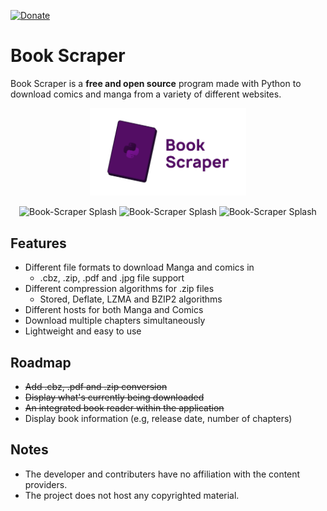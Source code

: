 [![Donate](https://img.shields.io/badge/Donate-PayPal-blue.svg)](https://www.paypal.me/AhmedSherif07)

# Book Scraper

Book Scraper is a **free and open source** program made with Python to download comics and manga from a variety of different websites. 
<p align="center">
  <img src="visual\bookscraper-splash1.png" width="250" alt="Book-Scraper Splash">
</p>


<p align="center">
  <img src="https://github.com/AhmedSherifH/Book-Scraper/assets/69525619/1c3eb985-253c-4d13-9f5e-df76d651d993" width="250" alt="Book-Scraper Splash">
  <img src="https://github.com/AhmedSherifH/Book-Scraper/assets/69525619/ee9c28f8-3f29-4598-9e11-bdffdd664c18" width="250" alt="Book-Scraper Splash">
  <img src="https://github.com/AhmedSherifH/Book-Scraper/assets/69525619/a0582b1b-8845-4642-90d1-229f0761109a" width="250" alt="Book-Scraper Splash">
</p>




## Features
- Different file formats to download Manga and comics in
  - .cbz, .zip, .pdf and .jpg file support
- Different compression algorithms for .zip files
  - Stored, Deflate, LZMA and BZIP2 algorithms 
- Different hosts for both Manga and Comics
- Download multiple chapters simultaneously
- Lightweight and easy to use

## Roadmap
* ~~Add .cbz, .pdf and .zip conversion~~
* ~~Display what's currently being downloaded~~
* ~~An integrated book reader within the application~~
* Display book information (e.g, release date, number of chapters)
  

## Notes
* The developer and contributers have no affiliation with the content providers.
* The project does not host any copyrighted material.
